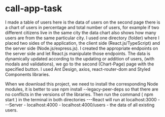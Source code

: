 # call-app-task

I made a table of users here is the data of users on the second page there is a chart of users in
percentage and total number of users, for example if two different citizens live in the same city
the data chart also shows how many users are from the same particular city.
I used one directory (folder) where I placed two sides of the application, the client side (React.js/TypeScript) and the server side (Node.js/express.js).
   I created the appropriate endpoints on the server side and let React.js manipulate those endpoints. The data is dynamically updated according to the updating or addition of users, (with modals and validations), we go to the second (Chart-Page) page with the specified button. I used Ant Design, axios, react-router-dom and Styled Components libraries.

When we download this project, we need to install the corresponding Node modules, it is better to use npm install --legacy-peer-deps so that there are no conflicts in the versions of the libraries.
 Then run the command ( npm start ) in the terminal in both directories
---React will run at localhost:3000
---Server - localhost:4000 - localhost:4000/users - the data of all existing users.
